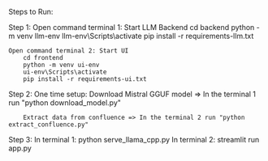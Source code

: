 Steps to Run:

Step 1: 
    Open command terminal 1: Start LLM Backend
        cd backend
        python -m venv llm-env
        llm-env\Scripts\activate
        pip install -r requirements-llm.txt


    Open command terminal 2: Start UI
        cd frontend
        python -m venv ui-env
        ui-env\Scripts\activate
        pip install -r requirements-ui.txt


Step 2:
    One time setup:
        Download Mistral GGUF model => In the terminal 1 run "python download_model.py"

        Extract data from confluence => In the terminal 2 run "python extract_confluence.py"


Step 3:
    In terminal 1: python serve_llama_cpp.py
    In terminal 2:  streamlit run app.py